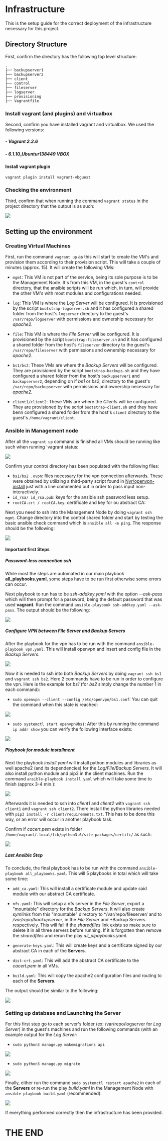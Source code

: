 # Infrastructure

This is the setup guide for the correct deployment
of the infrastructure necessary for this project.

## Directory Structure

First, confirm the directory has the following top level
structure:<br>
```
.
├── backupserver1
├── backupserver2
├── client
├── control
├── fileserver
├── logserver
├── provisioning
├── Vagrantfile

```

### Install vagrant (and plugins) and virtualbox
Second, confirm you have installed vagrant 
and virtualbox. We used the following versions:<br>
##### - Vagrant 2.2.6<br>
##### - 6.1.10_Ubuntur138449 VBOX<br>

#### Install vagrant plugin
`vagrant plugin install vagrant-vbguest`<br>

### Checking the environment
Third, confirm that when running the command
`vagrant status` in the project directory
that the output is as such:

![](infrastructure/assets/vagrant_status_initial.png)

## Setting up the environment

### Creating Virtual Machines

First, run the command `vagrant up` as this will
start to create the VM's and provision them according
to their provision script. 
This will take a couple of minutes (approx. 15).
It will create the following VMs:

- `mgmt`: This VM is not part of the service, being
its sole purpose is to be the Management Node. It's from
this VM, in the guest's `control` directory, that the ansible scripts will be run which,
in turn, will provide the other VM's with most modules
and configurations needed.
  
- `log`: This VM is where the *Log Server* will be configured.
It is provisioned by the script `bootstrap-logserver.sh`
and it has configured a shared folder from the host's `logserver`
directory to the guest's `/var/repo/logserver` with permissions
and ownership necessary for *apache2*.

- `file`: This VM is where the *File Server* will be configured.
It is provisioned by the script `bootstrap-fileserver.sh`
and it has configured a shared folder from the host's `fileserver`
directory to the guest's `/var/repo/fileserver` with permissions
and ownership necessary for *apache2*.

- `bs1/bs2`: These VMs are where the *Backup Servers* will be configured.
They are provisioned by the script `bootstrap-backups.sh`
and they have configured a shared folder from the host's `backupserver1` 
and `backupserver2`, depending on if *bs1* or *bs2*, 
directory to the guest's `/var/repo/backupserver` 
with permissions and ownership necessary for *apache2*.

- `client1/client2`: These VMs are where the *Clients* will be configured.
They are provisioned by the script `bootstrap-client.sh`
and they have benn configured a shared folder from the host's `client`
directory to the guest's `/home/vagrant/client`.
  
### Ansible in Management node
After all the `vagrant up` command is finished all
VMs should be running like such when running `vagrant status:

![](./infrastructure/assets/vagrant_running.png)

Confirm your *control* directory has been populated
with the following files:

- `bs1/bs2 .ovpn`: files necessary for the vpn connection afterwards.
These were obtained by utilizing a third-party script found in 
[Nyr/openvpn-install](https://github.com/Nyr/openvpn-install)
just with a line commented out in order to pass input non-interactively.
- `id_rsa/ id_rsa.pub`: keys for the ansible ssh password less setup.
- `rootCA.crt / rootCA.key`: certificate and key for ou abstract CA:
  
Next you need to ssh into the Management Node by doing
`vagrant ssh mgmt`. Change directory into the control shared
folder and start by testing the basic ansible check command
which is `ansible all -m ping`. The response should be
the following:

![](./infrastructure/assets/ansible_ping.png)

#### Important first Steps

##### Password-less connection ssh

While most the steps are automated in our main playbook
**all_playbooks.yaml**, some steps have to be run first
otherwise some errors can occur.

Next playbook to run has to be *ssh-addkey.yaml* with
the option *--ask-pass* which will then prompt for a password,
being the default password that
was used **vagrant**. Run the command 
`ansible-playbook ssh-addkey.yaml --ask-pass`.
The output should be the following:

![](./infrastructure/assets/ansible_sshkey.png)

##### Configure VPN between *File Server* and *Backup Servers*

After the playbook for the vpn has to be run with the command
`ansible-playbook vpn.yaml`. This will install openvpn
and insert and config file in the *Backup Servers*.

![](./infrastructure/assets/ansible_vpn_play.png)

Now it is needed to ssh into both *Backup Servers* by
doing `vagrant ssh bs1` and `vagrant ssh bs2`. Here 2
commands have to be run in order to configure the vpn.
Here is the example for *bs1* (for *bs2* simply change the number
1 in each command):

- `sudo openvpn --client --config /etc/openvpn/bs1.conf`: You can
quit the command when this state is reached:
  
![](./infrastructure/assets/openvpn_conf.png)

- `sudo systemctl start openvpn@bs1`: After this
by running the command `ip addr show` you can verify
the following interface exists:
  
![](./infrastructure/assets/ip_addr.png)

##### Playbook for module installment

Next the playbook *install.yaml* will install 
python modules and libraries as well apache2 (and 
its dependencies) for the *Log/File/Backup Servers*.
It will also install python module and pip3 in the client
machines. Run the command 
`ansible-playbook install.yaml` 
which will take some time to finish (approx 3-4 min.):

![](./infrastructure/assets/ansible_install.png)

Afterwards it is needed to ssh into *client1* and *client2*
with `vagrant ssh client1` and `vagrant ssh client2`.
There install the python libraries needed with
`pip3 install -r client/requirements.txt`. This has
to be done this way, or an error will occur in another
playbook task.

Confirm if *cacert.pem* exists in folder
`/home/vagrant/.local/lib/python3.6/site-packages/certifi/`
as such:

![](./infrastructure/assets/client_pip3.png)

##### Last Ansible Step

To conclude, the final playbook has to be run
with the command `ansible-playbook all_playbooks.yaml`.
This will 5 playbooks in total which will take some time:

- `add_ca.yaml`: This will install a certificate module
and update said module with our abstract CA certificate.
  
- `nfs.yaml`: This will setup a nfs server in the *File Server*, 
export a "mountable" directory for the *Backup Servers*. It
will also create *symlinks* from this "mountable" directory
to */var/repo/fileserver/ and to */var/repo/backupserver*, in
the *File Server* and *Backup Servers respectively. This will fail
if the *sharedfiles* link exists so make sure to delete it in all
three servers before running. If it is forgotten then remove the *sharedfiles*
and rerun the play *all_plpaybooks.yaml*.
  
- `generate-keys.yaml`: This will create keys and a certificate
signed by our abstract CA in each of the **Servers**.
  
- `dist-crt.yaml`: This will add the abstract CA certificate
to the *cacert.pem* in all VMs.
  
- `build.yaml`: This will copy the apache2 configuration files
and routing to each of the **Servers**.
  
The output should be similar to the following:

![](./infrastructure/assets/ansible_all.png)


### Setting up database and Launching the Server

For this first step go to each server's folder 
(ex: /var/repo/logserver for *Log Server*) in the
guest's machines and run the following commands
(with an example output for the *Log Server*:

- `sudo python3 manage.py makemigrations api`
  
![](./infrastructure/assets/makemigrations.png)

- `sudo python3 manage.py migrate`

![](./infrastructure/assets/migrate.png)

Finally, either run the command 
`sudo systemctl restart apache2` in each of the
**Servers** or re-run the play *build.yaml* in the
Management Node with `ansible-playbook build.yaml` (recommended).

![](./infrastructure/assets/ansible_build.png)

If everything performed correctly then the infrastructure
has been provided.

# THE END


